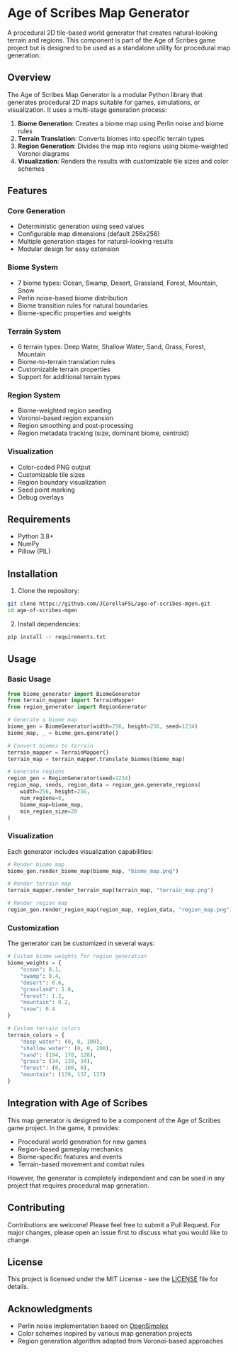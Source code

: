 # Age of Scribes Map Generator

A procedural 2D tile-based world generator that creates natural-looking terrain and regions. This component is part of the Age of Scribes game project but is designed to be used as a standalone utility for procedural map generation.

## Overview

The Age of Scribes Map Generator is a modular Python library that generates procedural 2D maps suitable for games, simulations, or visualization. It uses a multi-stage generation process:

1. **Biome Generation**: Creates a biome map using Perlin noise and biome rules
2. **Terrain Translation**: Converts biomes into specific terrain types
3. **Region Generation**: Divides the map into regions using biome-weighted Voronoi diagrams
4. **Visualization**: Renders the results with customizable tile sizes and color schemes

## Features

### Core Generation
- Deterministic generation using seed values
- Configurable map dimensions (default 256x256)
- Multiple generation stages for natural-looking results
- Modular design for easy extension

### Biome System
- 7 biome types: Ocean, Swamp, Desert, Grassland, Forest, Mountain, Snow
- Perlin noise-based biome distribution
- Biome transition rules for natural boundaries
- Biome-specific properties and weights

### Terrain System
- 6 terrain types: Deep Water, Shallow Water, Sand, Grass, Forest, Mountain
- Biome-to-terrain translation rules
- Customizable terrain properties
- Support for additional terrain types

### Region System
- Biome-weighted region seeding
- Voronoi-based region expansion
- Region smoothing and post-processing
- Region metadata tracking (size, dominant biome, centroid)

### Visualization
- Color-coded PNG output
- Customizable tile sizes
- Region boundary visualization
- Seed point marking
- Debug overlays

## Requirements

- Python 3.8+
- NumPy
- Pillow (PIL)

## Installation

1. Clone the repository:
```bash
git clone https://github.com/JCorellaFSL/age-of-scribes-mgen.git
cd age-of-scribes-mgen
```

2. Install dependencies:
```bash
pip install -r requirements.txt
```

## Usage

### Basic Usage

```python
from biome_generator import BiomeGenerator
from terrain_mapper import TerrainMapper
from region_generator import RegionGenerator

# Generate a biome map
biome_gen = BiomeGenerator(width=256, height=256, seed=1234)
biome_map, _ = biome_gen.generate()

# Convert biomes to terrain
terrain_mapper = TerrainMapper()
terrain_map = terrain_mapper.translate_biomes(biome_map)

# Generate regions
region_gen = RegionGenerator(seed=1234)
region_map, seeds, region_data = region_gen.generate_regions(
    width=256, height=256,
    num_regions=8,
    biome_map=biome_map,
    min_region_size=20
)
```

### Visualization

Each generator includes visualization capabilities:

```python
# Render biome map
biome_gen.render_biome_map(biome_map, "biome_map.png")

# Render terrain map
terrain_mapper.render_terrain_map(terrain_map, "terrain_map.png")

# Render region map
region_gen.render_region_map(region_map, region_data, "region_map.png")
```

### Customization

The generator can be customized in several ways:

```python
# Custom biome weights for region generation
biome_weights = {
    "ocean": 0.1,
    "swamp": 0.4,
    "desert": 0.6,
    "grassland": 1.0,
    "forest": 1.2,
    "mountain": 0.2,
    "snow": 0.4
}

# Custom terrain colors
terrain_colors = {
    "deep_water": (0, 0, 100),
    "shallow_water": (0, 0, 200),
    "sand": (194, 178, 128),
    "grass": (34, 139, 34),
    "forest": (0, 100, 0),
    "mountain": (139, 137, 137)
}
```

## Integration with Age of Scribes

This map generator is designed to be a component of the Age of Scribes game project. In the game, it provides:

- Procedural world generation for new games
- Region-based gameplay mechanics
- Biome-specific features and events
- Terrain-based movement and combat rules

However, the generator is completely independent and can be used in any project that requires procedural map generation.

## Contributing

Contributions are welcome! Please feel free to submit a Pull Request. For major changes, please open an issue first to discuss what you would like to change.

## License

This project is licensed under the MIT License - see the [LICENSE](LICENSE) file for details.

## Acknowledgments

- Perlin noise implementation based on [OpenSimplex](https://github.com/lmas/opensimplex)
- Color schemes inspired by various map generation projects
- Region generation algorithm adapted from Voronoi-based approaches 